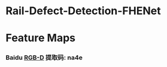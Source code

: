 # Rail-Defect-Detection-FHENet

# Feature Maps 
### Baidu [RGB-D](link:https://pan.baidu.com/s/1xcK303N9WScaOHdVFqsHIg?pwd=na4e)  提取码: na4e 
